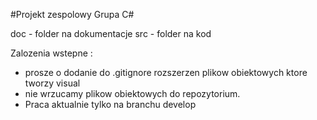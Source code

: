 #Projekt zespolowy Grupa C#

doc - folder na dokumentacje
src - folder na kod

Zalozenia wstepne :

- prosze o dodanie do .gitignore rozszerzen plikow obiektowych ktore tworzy visual
- nie wrzucamy plikow obiektowych do repozytorium. 
- Praca aktualnie tylko na branchu develop

